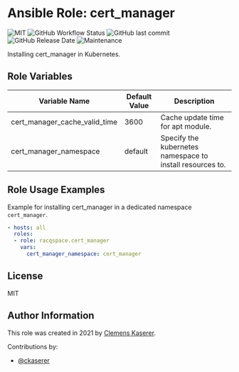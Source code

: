 # Ansible Role: cert_manager

![MIT](https://img.shields.io/badge/license-MIT-brightgreen.svg?style=flat-square)
![GitHub Workflow Status](https://img.shields.io/github/workflow/status/racqspace/ansible-role-cert_manager/Main?style=flat-square)
![GitHub last commit](https://img.shields.io/github/last-commit/racqspace/ansible-role-cert_manager?style=flat-square)
![GitHub Release Date](https://img.shields.io/github/release-date/racqspace/ansible-role-cert_manager?style=flat-square)
![Maintenance](https://img.shields.io/maintenance/yes/2022?style=flat-square)

Installing cert_manager in Kubernetes.

## Role Variables

Variable Name | Default Value | Description
------------ | ------------- | -------------
cert_manager_cache_valid_time | 3600 | Cache update time for apt module.
cert_manager_namespace | default | Specify the kubernetes namespace to install resources to.

## Role Usage Examples

Example for installing cert_manager in a dedicated namespace `cert_manager`.

```yaml
- hosts: all
  roles:
  - role: racqspace.cert_manager
    vars:
      cert_manager_namespace: cert_manager
```

## License

MIT

## Author Information

This role was created in 2021 by [Clemens Kaserer](https://www.ckaserer.dev/).

Contributions by:

- [@ckaserer](https://github.com/ckaserer)
